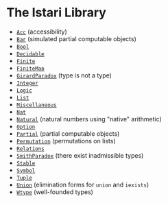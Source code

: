 # The Istari Library

- [`Acc`](lib/acc.html) (accessibility)
- [`Bar`](lib/bar.html) (simulated partial computable objects)
- [`Bool`](lib/bool.html)
- [`Decidable`](lib/decidable.html)
- [`Finite`](lib/finite.html)
- [`FiniteMap`](lib/finite-map.html)
- [`GirardParadox`](lib/girard-paradox.html) (type is not a type)
- [`Integer`](lib/integer.html)
- [`Logic`](lib/logic.html)
- [`List`](lib/list.html)
- [`Miscellaneous`](lib/miscellaneous.html)
- [`Nat`](lib/nat.html)
- [`Natural`](lib/natural.html) (natural numbers using "native" arithmetic)
- [`Option`](lib/option.html)
- [`Partial`](lib/partial.html) (partial computable objects)
- [`Permutation`](lib/permutation.html) (permutations on lists)
- [`Relations`](lib/relations.html)
- [`SmithParadox`](lib/smith-paradox) (there exist inadmissible types)
- [`Stable`](lib/stable.html)
- [`Symbol`](lib/symbol.html)
- [`Tuple`](lib/tuple.html)
- [`Union`](lib/union.html) (elimination forms for `union` and `iexists`)
- [`Wtype`](lib/wtype.html) (well-founded types)
